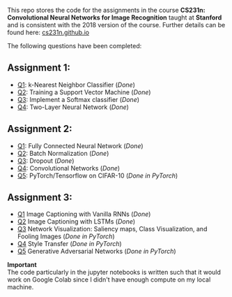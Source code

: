 This repo stores the code for the assignments in the course **CS231n: Convolutional Neural Networks for Image Recognition** taught at **Stanford** and is consistent with the 2018 version of the course. Further details can be found here: [cs231n.github.io](https://cs231n.github.io)  
  
The following questions have been completed:  
## Assignment 1:  
* [Q1](https://github.com/piyushrj/deep_learn/blob/master/assignment1/knn.ipynb): k-Nearest Neighbor Classifier (*Done*)  
* [Q2](https://github.com/piyushrj/deep_learn/blob/master/assignment1/svm.ipynb): Training a Support Vector Machine (*Done*)  
* [Q3](https://github.com/piyushrj/deep_learn/blob/master/assignment1/softmax.ipynb): Implement a Softmax classifier (*Done*)  
* [Q4](https://github.com/piyushrj/deep_learn/blob/master/assignment1/two_layer_net.ipynb): Two-Layer Neural Network (*Done*)  
  
## Assignment 2:
* [Q1](https://github.com/piyushrj/deep_learn/blob/master/assignment2_v2/FullyConnectedNets.ipynb): Fully Connected Neural Network (*Done*)  
* [Q2](https://github.com/piyushrj/deep_learn/blob/master/assignment2_v2/BatchNormalization.ipynb): Batch Normalization (*Done*)  
* [Q3](https://github.com/piyushrj/deep_learn/blob/master/assignment2_v2/Dropout.ipynb): Dropout (*Done*)  
* [Q4](https://github.com/piyushrj/deep_learn/blob/master/assignment2_v2/ConvolutionalNetworks.ipynb): Convolutional Networks (*Done*)  
* [Q5](https://github.com/piyushrj/deep_learn/blob/master/assignment2_v2/PyTorch.ipynb): PyTorch/Tensorflow on CIFAR-10 (*Done in PyTorch*)  
  
## Assignment 3:  
* [Q1](https://github.com/piyushrj/deep_learn/blob/master/assignment3/RNN_Captioning.ipynb) Image Captioning with Vanilla RNNs (*Done*)  
* [Q2](https://github.com/piyushrj/deep_learn/blob/master/assignment3/LSTM_Captioning.ipynb) Image Captioning with LSTMs (*Done*)  
* [Q3](https://github.com/piyushrj/deep_learn/blob/master/assignment3/NetworkVisualization-PyTorch.ipynb) Network Visualization: Saliency maps, Class Visualization, and Fooling Images (*Done in PyTorch*)  
* [Q4](https://github.com/piyushrj/deep_learn/blob/master/assignment3/StyleTransfer-PyTorch.ipynb) Style Transfer (*Done in PyTorch*)  
* [Q5](https://github.com/piyushrj/deep_learn/blob/master/assignment3/GANs-PyTorch.ipynb) Generative Adversarial Networks (*Done in PyTorch*)  
  
  
**Important**  
The code particularly in the jupyter notebooks is written such that it would work on Google Colab since I didn't have enough compute on my local machine.  